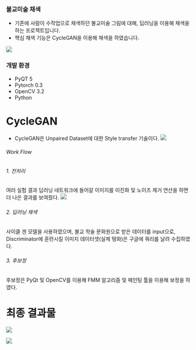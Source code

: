 
### 불교미술 채색

- 기존에 사람이 수작업으로 채색하던 불교미술 그림에 대해, 딥러닝을 이용해 채색을 하는 프로젝트입니다.
- 핵심 채색 기능은 CycleGAN을 이용해 채색을 하였습니다.

![](https://github.com/gimikk/Colorization_for_BuddistArt/blob/master/images/%EC%B1%84%EC%83%891.PNG)

### 개발 환경
- PyQT 5
- Pytorch 0.3
- OpenCV 3.2
- Python

# CycleGAN
- CycleGAN은 Unpaired Dataset에 대한 Style transfer 기술이다. 
![](https://github.com/gimikk/Colorization_for_BuddistArt/blob/master/images/CycleGAN.PNG)
###### Work Flow
###### 1.  전처리
여러 실험 결과 딥러닝 네트워크에 들어갈 이미지를 이진화 및 노이즈 제거 연산을 하면 더 나은 결과를 보여줬다.
![](https://github.com/gimikk/Colorization_for_BuddistArt/blob/master/images/%EC%B1%84%EC%83%892.PNG)
###### 2. 딥러닝 채색
사이클 겐 모델을 사용하였으며,  불교 학술 문화원으로 받은 데이터를 input으로, Discriminator에 훈련시킬 이미지 데이터셋(실제 탱화)은 구글에 쿼리를 날려 수집하였다.
###### 3.  후보정
후보정은 PyQt 및 OpenCV를 이용해 FMM 알고리즘 및 페인팅 툴을 이용해 보정을 하였다.

# 최종 결과물

![](https://github.com/gimikk/Colorization_for_BuddistArt/blob/master/images/final_res.PNG)

![](https://github.com/gimikk/Colorization_for_BuddistArt/blob/master/images/final_res2.PNG)

